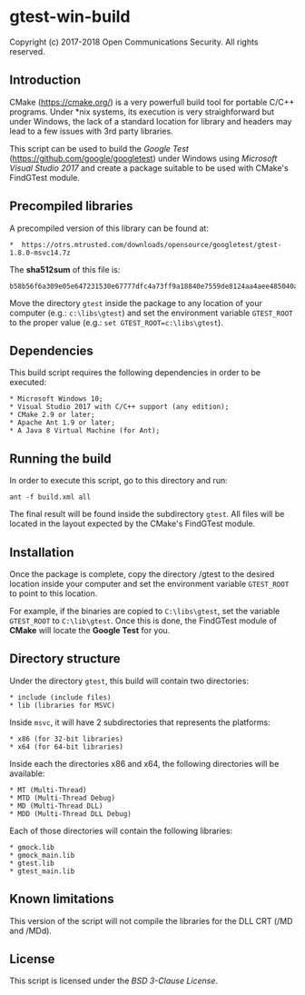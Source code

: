 # gtest-win-build
Copyright (c) 2017-2018 Open Communications Security. All rights reserved.

## Introduction

CMake (https://cmake.org/) is a very powerfull build tool for portable C/C++
programs. Under *nix systems, its execution is very straighforward but under
Windows, the lack of a standard location for library and headers may lead to
a few issues with 3rd party libraries.

This script can be used to build the *Google Test*
(https://github.com/google/googletest) under Windows using
*Microsoft Visual Studio 2017* and create a package suitable to be used with
CMake's FindGTest module.

## Precompiled libraries

A precompiled version of this library can be found at:

	*  https://otrs.mtrusted.com/downloads/opensource/googletest/gtest-1.8.0-msvc14.7z

The **sha512sum** of this file is:

```
b58b56f6a309e05e647231530e67777dfc4a73ff9a18840e7559de8124aa4aee485040a593e5415b350a5db7f94ecf8fa6d466ca38c42a9fbf6dd7f0ca7e6748
```

Move the directory ``gtest`` inside the package to any location of your computer
(e.g.: ``c:\libs\gtest``) and set the environment variable ``GTEST_ROOT`` to the
proper value (e.g.: ``set GTEST_ROOT=c:\libs\gtest``).

## Dependencies

This build script requires the following dependencies in order to be executed:

	* Microsoft Windows 10;
	* Visual Studio 2017 with C/C++ support (any edition);
	* CMake 2.9 or later;
	* Apache Ant 1.9 or later;
	* A Java 8 Virtual Machine (for Ant);

## Running the build

In order to execute this script, go to this directory and run:

```
ant -f build.xml all
```

The final result will be found inside the subdirectory ``gtest``. All files will
be located in the layout expected by the CMake's FindGTest module.

## Installation

Once the package is complete, copy the directory <project-home>/gtest to the
desired location inside your computer and set the environment variable
``GTEST_ROOT`` to point to this location.

For example, if the binaries are copied to ``C:\libs\gtest``, set the variable
``GTEST_ROOT`` to ``C:\lib\gtest``. Once this is done, the FindGTest module of
**CMake** will locate the **Google Test** for you.

## Directory structure

Under the directory ``gtest``, this build will contain two directories:

	* include (include files)
	* lib (libraries for MSVC)

Inside ``msvc``, it will have 2 subdirectories that represents the platforms:

	* x86 (for 32-bit libraries)
	* x64 (for 64-bit libraries)

Inside each the directories x86 and x64, the following directories will be
available:

	* MT (Multi-Thread)
	* MTD (Multi-Thread Debug)
	* MD (Multi-Thread DLL)
	* MDD (Multi-Thread DLL Debug)

Each of those directories will contain the following libraries:

	* gmock.lib
	* gmock_main.lib
	* gtest.lib
	* gtest_main.lib

## Known limitations

This version of the script will not compile the libraries for the DLL CRT
(/MD and /MDd).

## License

This script is licensed under the *BSD 3-Clause License*.
